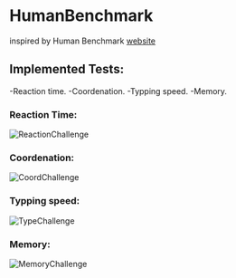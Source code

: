 # HumanBenchmark

inspired by Human Benchmark [website](https://humanbenchmark.com/tests/reactiontime)

## Implemented Tests:
-Reaction time.
-Coordenation.
-Typping speed.
-Memory.

### Reaction Time:
![ReactionChallenge](https://user-images.githubusercontent.com/55359384/140880988-5bddcefe-95e6-47a6-924a-59b84bdd9adc.gif)

### Coordenation:
![CoordChallenge](https://user-images.githubusercontent.com/55359384/140881035-3c96410e-085c-4167-9d83-985c575b67fd.gif)

### Typping speed:
![TypeChallenge](https://user-images.githubusercontent.com/55359384/140881088-fba12125-67b1-4789-95c0-282b6a38396b.gif)

### Memory:
![MemoryChallenge](https://user-images.githubusercontent.com/55359384/140881149-410b0f5b-0b56-4cf9-8361-1bb66ed42273.gif)
